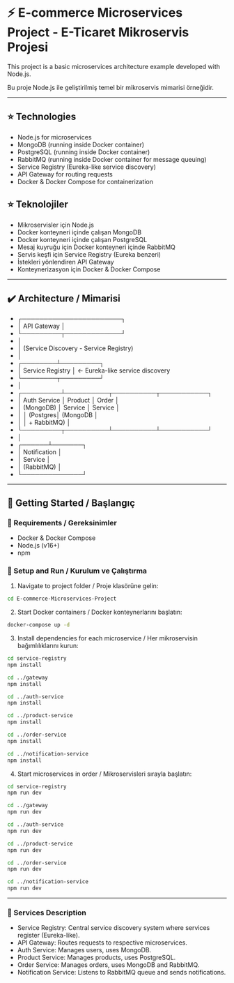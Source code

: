 # ⚡ E-commerce Microservices Project - E-Ticaret Mikroservis Projesi 

This project is a basic microservices architecture example developed with Node.js.  

Bu proje Node.js ile geliştirilmiş temel bir mikroservis mimarisi örneğidir.

---

## ⭐ Technologies

- Node.js for microservices    
- MongoDB (running inside Docker container)  
- PostgreSQL (running inside Docker container)  
- RabbitMQ (running inside Docker container for message queuing)  
- Service Registry (Eureka-like service discovery)  
- API Gateway for routing requests   
- Docker & Docker Compose for containerization

## ⭐ Teknolojiler

- Mikroservisler için Node.js  
- Docker konteyneri içinde çalışan MongoDB
- Docker konteyneri içinde çalışan PostgreSQL
- Mesaj kuyruğu için Docker konteyneri içinde RabbitMQ
- Servis keşfi için Service Registry (Eureka benzeri)
- İstekleri yönlendiren API Gateway
- Konteynerizasyon için Docker & Docker Compose

---

## ✔️ Architecture / Mimarisi

- ┌───────────────────────┐
- │ API Gateway │
- └─────────┬─────────────┘
- │
- │ (Service Discovery - Service Registry)
- │
- ┌────────┴─────────┐
- │ Service Registry │ ← Eureka-like service discovery
- └────────┬─────────┘
- │
- ┌─────────┴──────────┬──────────┬───────────┐
- │ Auth Service │ Product │ Order │
- │ (MongoDB) │ Service │ Service │
- │ │ (Postgres│ (MongoDB │
- │ │ + RabbitMQ) │
- └─────────┬──────────┴──────────┴───────────┘
- │
- ┌──────┴───────┐
- │ Notification │
- │ Service │
- │ (RabbitMQ) │
- └──────────────┘

---

## 🎯 Getting Started / Başlangıç

### 📌 Requirements / Gereksinimler

- Docker & Docker Compose  
- Node.js (v16+)  
- npm

### 🐳 Setup and Run / Kurulum ve Çalıştırma

1. Navigate to project folder / Proje klasörüne gelin:

```bash
cd E-commerce-Microservices-Project
```

2. Start Docker containers / Docker konteynerlarını başlatın:
```bash
docker-compose up -d
```

3. Install dependencies for each microservice / Her mikroservisin bağımlılıklarını kurun:
```bash
cd service-registry
npm install

cd ../gateway
npm install

cd ../auth-service
npm install

cd ../product-service
npm install

cd ../order-service
npm install

cd ../notification-service
npm install
```

4. Start microservices in order / Mikroservisleri sırayla başlatın:
```bash
cd service-registry
npm run dev

cd ../gateway
npm run dev

cd ../auth-service
npm run dev

cd ../product-service
npm run dev

cd ../order-service
npm run dev

cd ../notification-service
npm run dev
```

---
### 🔎 Services Description

- Service Registry: Central service discovery system where services register (Eureka-like).
- API Gateway: Routes requests to respective microservices.
- Auth Service: Manages users, uses MongoDB.
- Product Service: Manages products, uses PostgreSQL.
- Order Service: Manages orders, uses MongoDB and RabbitMQ.
- Notification Service: Listens to RabbitMQ queue and sends notifications.
